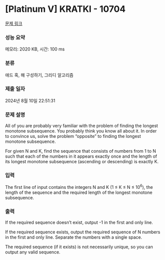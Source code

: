 # [Platinum V] KRATKI - 10704 

[문제 링크](https://www.acmicpc.net/problem/10704) 

### 성능 요약

메모리: 2020 KB, 시간: 100 ms

### 분류

애드 혹, 해 구성하기, 그리디 알고리즘

### 제출 일자

2024년 8월 10일 22:51:31

### 문제 설명

<p>All of you are probably very familiar with the problem of finding the longest monotone subsequence. You probably think you know all about it. In order to convince us, solve the problem “opposite” to finding the longest monotone subsequence.</p>

<p>For given N and K, find the sequence that consists of numbers from 1 to N such that each of the numbers in it appears exactly once and the length of its longest monotone subsequence (ascending or descending) is exactly K.</p>

### 입력 

 <p>The first line of input contains the integers N and K (1 ≤ K ≤ N ≤ 10<sup>6</sup>), the length of the sequence and the required length of the longest monotone subsequence.</p>

### 출력 

 <p>If the required sequence doesn’t exist, output -1 in the first and only line.</p>

<p>If the required sequence exists, output the required sequence of N numbers in the first and only line. Separate the numbers with a single space.</p>

<p>The required sequence (if it exists) is not necessarily unique, so you can output any valid sequence.</p>

